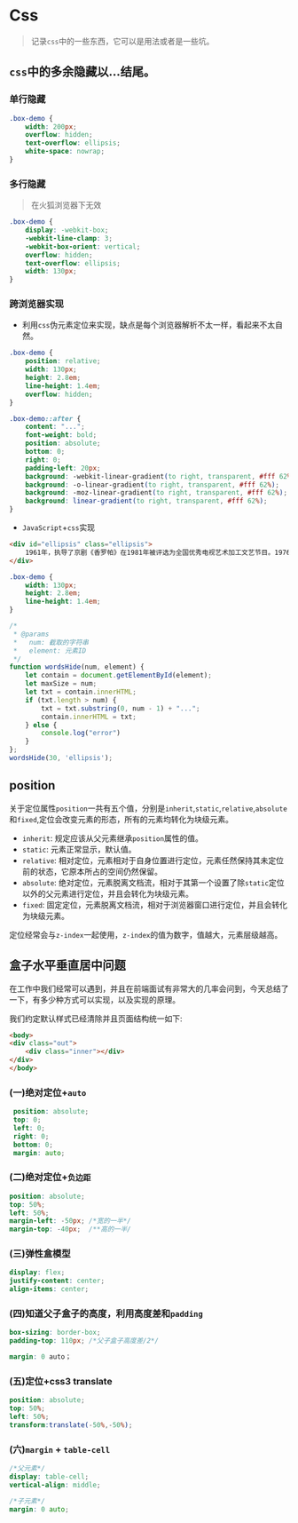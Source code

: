 # Css
> 记录`css`中的一些东西，它可以是用法或者是一些坑。

## `css`中的多余隐藏以...结尾。

### 单行隐藏

``` css
.box-demo {
    width: 200px;
    overflow: hidden;
    text-overflow: ellipsis;
    white-space: nowrap;
}
```

### 多行隐藏

> 在火狐浏览器下无效

``` css
.box-demo {
    display: -webkit-box;
    -webkit-line-clamp: 3;
    -webkit-box-orient: vertical;
    overflow: hidden;
    text-overflow: ellipsis;
    width: 130px;
}
```

### 跨浏览器实现

- 利用`css`伪元素定位来实现，缺点是每个浏览器解析不太一样，看起来不太自然。

``` css
.box-demo {
    position: relative;
    width: 130px;
    height: 2.8em;
    line-height: 1.4em;
    overflow: hidden;
}

.box-demo::after {
    content: "...";
    font-weight: bold;
    position: absolute;
    bottom: 0;
    right: 0;
    padding-left: 20px;
    background: -webkit-linear-gradient(to right, transparent, #fff 62%);
    background: -o-linear-gradient(to right, transparent, #fff 62%);
    background: -moz-linear-gradient(to right, transparent, #fff 62%);
    background: linear-gradient(to right, transparent, #fff 62%);
}
```

- `JavaScript`+`css`实现

``` html
<div id="ellipsis" class="ellipsis">
    1961年，执导了京剧《香罗帕》在1981年被评选为全国优秀电视艺术加工文艺节目。1976年参与为毛主席录制传统戏曲曲艺节目，并在湖南拍摄过湘剧传统戏《追鱼记》等上百个湘剧剧目。
</div>
```

``` css
.box-demo {
    width: 130px;
    height: 2.8em;
    line-height: 1.4em;
}
```

``` javascript
/*
 * @params
 *   num: 截取的字符串
 *   element: 元素ID
 */
function wordsHide(num, element) {
    let contain = document.getElementById(element);
    let maxSize = num;
    let txt = contain.innerHTML;
    if (txt.length > num) {
        txt = txt.substring(0, num - 1) + "...";
        contain.innerHTML = txt;
    } else {
        console.log("error")
    }
};
wordsHide(30, 'ellipsis');
```

## position

关于定位属性`position`一共有五个值，分别是`inherit`,`static`,`relative`,`absolute`和`fixed`,定位会改变元素的形态，所有的元素均转化为块级元素。

- `inherit`: 规定应该从父元素继承`position`属性的值。
- `static`: 元素正常显示，默认值。
- `relative`: 相对定位，元素相对于自身位置进行定位，元素任然保持其未定位前的状态，它原本所占的空间仍然保留。
- `absolute`: 绝对定位，元素脱离文档流，相对于其第一个设置了除`static`定位以外的父元素进行定位，并且会转化为块级元素。
- `fixed`: 固定定位，元素脱离文档流，相对于浏览器窗口进行定位，并且会转化为块级元素。

定位经常会与`z-index`一起使用，`z-index`的值为数字，值越大，元素层级越高。

## 盒子水平垂直居中问题

在工作中我们经常可以遇到，并且在前端面试有非常大的几率会问到，今天总结了一下，有多少种方式可以实现，以及实现的原理。

我们约定默认样式已经清除并且页面结构统一如下:

``` html
<body>
<div class="out">
    <div class="inner"></div>
</div>
</body>
```

### (一)绝对定位+`auto`

``` scss
 position: absolute;
 top: 0;
 left: 0;
 right: 0;
 bottom: 0;
 margin: auto;
```

### (二)绝对定位+`负边距`

``` scss
position: absolute;
top: 50%;
left: 50%;
margin-left: -50px; /*宽的一半*/
margin-top: -40px;  /**高的一半/
```

### (三)弹性盒模型

``` scss
display: flex;
justify-content: center;
align-items: center;
```

### (四)知道父子盒子的高度，利用高度差和`padding`

``` scss
box-sizing: border-box;
padding-top: 110px; /*父子盒子高度差/2*/
```

``` scss
margin: 0 auto；
```

### (五)定位+css3 translate

``` scss
position: absolute;
top: 50%;
left: 50%;
transform:translate(-50%,-50%);
```

### (六)`margin` + `table-cell`

``` scss
/*父元素*/
display: table-cell;
vertical-align: middle;
```

``` scss
/*子元素*/
margin: 0 auto;
```

